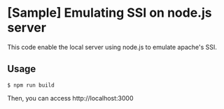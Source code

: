 # [Sample] Emulating SSI on node.js server
This code enable the local server using node.js to emulate apache's SSI. 

## Usage

    $ npm run build
Then, you can access http://localhost:3000